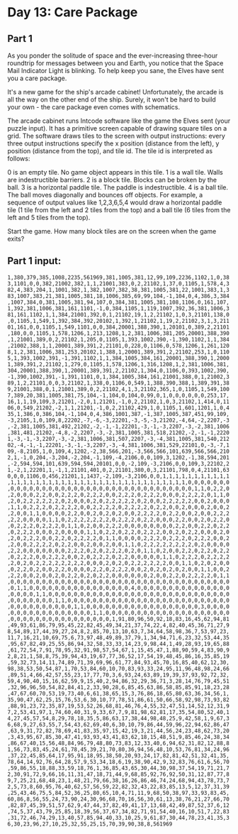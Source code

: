 # Day 13: Care Package 

## Part 1
As you ponder the solitude of space and the ever-increasing three-hour roundtrip for messages between you and Earth, you notice that the Space Mail Indicator Light is blinking. To help keep you sane, the Elves have sent you a care package.

It's a new game for the ship's arcade cabinet! Unfortunately, the arcade is all the way on the other end of the ship. Surely, it won't be hard to build your own - the care package even comes with schematics.

The arcade cabinet runs Intcode software like the game the Elves sent (your puzzle input). It has a primitive screen capable of drawing square tiles on a grid. The software draws tiles to the screen with output instructions: every three output instructions specify the x position (distance from the left), y position (distance from the top), and tile id. The tile id is interpreted as follows:

0 is an empty tile. No game object appears in this tile.
1 is a wall tile. Walls are indestructible barriers.
2 is a block tile. Blocks can be broken by the ball.
3 is a horizontal paddle tile. The paddle is indestructible.
4 is a ball tile. The ball moves diagonally and bounces off objects.
For example, a sequence of output values like 1,2,3,6,5,4 would draw a horizontal paddle tile (1 tile from the left and 2 tiles from the top) and a ball tile (6 tiles from the left and 5 tiles from the top).

Start the game. How many block tiles are on the screen when the game exits?

## Part 1 input: 
```1,380,379,385,1008,2235,561969,381,1005,381,12,99,109,2236,1102,1,0,383,1101,0,0,382,21002,382,1,1,21001,383,0,2,21102,1,37,0,1105,1,578,4,382,4,383,204,1,1001,382,1,382,1007,382,38,381,1005,381,22,1001,383,1,383,1007,383,21,381,1005,381,18,1006,385,69,99,104,-1,104,0,4,386,3,384,1007,384,0,381,1005,381,94,107,0,384,381,1005,381,108,1106,0,161,107,1,392,381,1006,381,161,1101,-1,0,384,1105,1,119,1007,392,36,381,1006,381,161,1102,1,1,384,21001,392,0,1,21102,19,1,2,21102,1,0,3,21101,138,0,0,1105,1,549,1,392,384,392,20102,1,392,1,21102,1,19,2,21102,3,1,3,21101,161,0,0,1105,1,549,1101,0,0,384,20001,388,390,1,20101,0,389,2,21101,180,0,0,1105,1,578,1206,1,213,1208,1,2,381,1006,381,205,20001,388,390,1,21001,389,0,2,21102,1,205,0,1105,1,393,1002,390,-1,390,1102,1,1,384,21002,388,1,1,20001,389,391,2,21101,0,228,0,1106,0,578,1206,1,261,1208,1,2,381,1006,381,253,20102,1,388,1,20001,389,391,2,21102,253,1,0,1105,1,393,1002,391,-1,391,1102,1,1,384,1005,384,161,20001,388,390,1,20001,389,391,2,21102,1,279,0,1105,1,578,1206,1,316,1208,1,2,381,1006,381,304,20001,388,390,1,20001,389,391,2,21102,1,304,0,1106,0,393,1002,390,-1,390,1002,391,-1,391,1101,0,1,384,1005,384,161,21001,388,0,1,21002,389,1,2,21101,0,0,3,21102,1,338,0,1106,0,549,1,388,390,388,1,389,391,389,21001,388,0,1,21001,389,0,2,21102,4,1,3,21102,365,1,0,1105,1,549,1007,389,20,381,1005,381,75,104,-1,104,0,104,0,99,0,1,0,0,0,0,0,0,253,17,16,1,1,19,109,3,21201,-2,0,1,21201,-1,0,2,21102,1,0,3,21102,1,414,0,1106,0,549,21202,-2,1,1,21201,-1,0,2,21102,429,1,0,1105,1,601,1201,1,0,435,1,386,0,386,104,-1,104,0,4,386,1001,387,-1,387,1005,387,451,99,109,-3,2105,1,0,109,8,22202,-7,-6,-3,22201,-3,-5,-3,21202,-4,64,-2,2207,-3,-2,381,1005,381,492,21202,-2,-1,-1,22201,-3,-1,-3,2207,-3,-2,381,1006,381,481,21202,-4,8,-2,2207,-3,-2,381,1005,381,518,21202,-2,-1,-1,22201,-3,-1,-3,2207,-3,-2,381,1006,381,507,2207,-3,-4,381,1005,381,540,21202,-4,-1,-1,22201,-3,-1,-3,2207,-3,-4,381,1006,381,529,22101,0,-3,-7,109,-8,2105,1,0,109,4,1202,-2,38,566,201,-3,566,566,101,639,566,566,2102,1,-1,0,204,-3,204,-2,204,-1,109,-4,2106,0,0,109,3,1202,-1,38,594,201,-2,594,594,101,639,594,594,20101,0,0,-2,109,-3,2106,0,0,109,3,22102,21,-2,1,22201,1,-1,1,21101,401,0,2,21101,380,0,3,21101,798,0,4,21101,630,0,0,1106,0,456,21201,1,1437,-2,109,-3,2106,0,0,1,1,1,1,1,1,1,1,1,1,1,1,1,1,1,1,1,1,1,1,1,1,1,1,1,1,1,1,1,1,1,1,1,1,1,1,1,1,1,0,0,0,0,0,0,0,0,0,0,0,0,0,0,0,0,0,0,0,0,0,0,0,0,0,0,0,0,0,0,0,0,0,0,0,0,1,1,0,2,2,0,2,0,0,0,2,2,0,0,2,2,2,0,2,2,2,0,0,2,2,2,0,2,2,2,0,0,0,2,2,2,2,0,1,1,0,2,0,2,2,2,2,2,2,0,2,0,0,0,2,0,2,2,2,2,2,0,2,0,0,2,2,2,2,2,0,0,2,0,0,0,1,1,0,2,2,2,0,2,2,2,2,0,0,2,2,2,2,0,2,2,2,2,0,2,2,0,0,2,0,0,0,2,0,0,2,2,0,0,1,1,0,0,0,0,2,2,0,0,2,0,2,0,2,0,0,2,2,2,2,0,2,2,0,0,2,0,0,2,2,2,2,2,0,0,0,0,1,1,0,2,2,2,2,2,2,2,0,2,2,2,0,2,2,0,0,0,2,2,0,0,2,0,2,2,0,0,2,2,2,0,2,2,2,0,1,1,0,2,0,0,2,2,2,0,0,0,0,0,0,0,0,2,2,0,0,2,2,0,2,2,0,2,2,2,0,0,0,2,0,0,0,0,1,1,0,2,2,0,2,2,0,2,2,2,0,0,2,0,2,2,0,0,0,2,0,2,0,2,2,2,0,0,2,2,0,2,2,2,2,0,1,1,0,0,0,0,2,2,2,0,2,2,2,0,2,2,2,0,0,2,2,0,0,2,2,2,2,0,2,2,0,0,2,0,0,2,0,0,1,1,0,2,2,2,2,2,2,2,2,0,2,0,0,0,0,2,2,0,0,0,0,0,0,0,2,2,2,0,2,0,2,2,2,0,2,0,1,1,0,2,0,0,2,2,0,2,2,0,2,2,0,2,2,2,0,0,2,2,2,0,0,2,0,2,2,2,0,2,2,0,0,0,0,0,1,1,0,2,2,2,0,2,2,2,2,2,0,2,0,2,2,2,2,2,2,2,2,0,0,0,2,0,2,0,2,2,2,2,2,2,0,0,1,1,0,2,0,2,0,0,0,2,2,0,2,0,0,2,2,0,0,0,0,2,2,0,2,2,2,0,0,2,0,2,0,2,0,2,0,0,1,1,0,0,2,2,2,0,0,2,0,0,2,0,2,2,0,2,0,2,2,0,0,0,0,0,0,2,0,0,2,2,0,2,2,2,2,0,1,1,0,0,0,0,0,0,0,0,0,0,0,0,0,0,0,0,0,0,0,0,0,0,0,0,0,0,0,0,0,0,0,0,0,0,0,0,1,1,0,0,0,0,0,0,0,0,0,0,0,0,0,0,0,0,4,0,0,0,0,0,0,0,0,0,0,0,0,0,0,0,0,0,0,0,1,1,0,0,0,0,0,0,0,0,0,0,0,0,0,0,0,0,0,0,0,0,0,0,0,0,0,0,0,0,0,0,0,0,0,0,0,0,1,1,0,0,0,0,0,0,0,0,0,0,0,0,0,0,0,0,0,0,0,0,0,0,0,0,0,0,0,0,0,0,0,0,0,0,0,0,1,1,0,0,0,0,0,0,0,0,0,0,0,0,0,0,0,0,0,0,3,0,0,0,0,0,0,0,0,0,0,0,0,0,0,0,0,0,1,1,0,0,0,0,0,0,0,0,0,0,0,0,0,0,0,0,0,0,0,0,0,0,0,0,0,0,0,0,0,0,0,0,0,0,0,0,1,91,80,96,50,92,18,83,16,45,62,94,81,49,93,61,86,79,95,45,22,82,45,49,34,21,37,74,22,4,82,40,45,36,71,27,98,54,89,17,44,39,27,24,8,2,85,70,13,10,63,7,34,64,58,98,36,7,53,97,23,11,7,16,21,10,69,75,6,73,97,48,49,89,37,79,1,34,94,71,6,23,32,53,44,35,95,67,82,49,25,55,86,94,32,58,33,33,14,23,9,98,44,1,49,28,93,19,65,88,61,72,54,7,91,78,95,32,91,98,57,54,67,1,15,45,47,1,88,90,59,4,83,90,92,8,21,1,58,8,75,39,94,43,19,67,77,36,52,17,54,19,48,45,86,16,35,85,19,59,32,73,14,11,74,89,71,39,69,96,61,77,84,93,45,70,16,85,40,62,12,30,98,38,53,50,54,87,1,70,53,84,60,10,70,83,93,33,24,95,11,96,48,98,24,66,89,51,4,66,42,57,55,23,17,77,70,3,6,93,24,63,89,19,39,37,93,92,72,32,59,4,90,40,15,16,62,59,9,15,40,2,94,86,32,29,36,71,3,28,14,76,79,45,51,32,96,96,50,54,82,84,41,2,33,90,28,6,85,45,63,86,58,85,85,91,18,23,28,47,67,60,70,53,19,73,40,6,61,38,65,15,3,76,86,18,65,80,63,36,34,56,1,35,90,47,62,25,15,76,53,6,30,10,77,78,51,86,61,50,66,58,92,98,73,93,82,88,91,23,72,35,87,19,53,52,26,68,81,46,76,4,55,32,47,51,14,52,12,31,97,2,53,41,97,1,74,60,40,31,9,33,67,7,9,81,98,62,81,17,35,54,80,52,40,14,27,45,57,54,8,29,78,18,35,5,86,63,17,38,44,98,48,25,9,42,58,1,9,67,36,68,9,27,63,55,7,54,43,62,69,40,6,30,10,79,86,44,59,96,22,94,62,86,47,63,9,31,72,82,78,69,41,83,35,97,15,42,19,3,21,44,56,24,23,48,62,73,20,3,43,95,67,85,30,47,41,93,93,43,41,83,62,18,15,48,51,9,85,46,24,38,34,86,67,40,15,56,48,84,96,79,48,80,73,83,12,33,40,6,94,62,31,82,12,88,81,56,73,83,45,24,61,78,45,39,21,70,80,36,94,56,48,10,53,76,81,34,24,96,37,22,45,85,64,17,95,91,18,95,38,50,20,93,24,17,82,81,42,51,32,41,35,78,64,14,92,76,64,28,57,9,53,34,18,6,19,38,90,42,9,32,83,76,61,6,56,70,59,86,55,18,88,33,59,18,76,1,36,85,43,65,30,44,30,98,37,54,19,71,21,72,30,91,72,9,66,16,11,31,47,18,71,44,9,68,85,92,76,92,50,31,12,87,77,89,7,25,21,68,48,23,1,48,21,79,66,38,16,26,86,46,74,24,68,94,43,78,73,72,5,73,8,60,95,76,40,62,57,56,59,22,82,32,43,22,83,85,13,5,12,37,31,39,25,43,46,75,5,84,52,36,25,80,65,10,4,71,11,9,68,50,38,97,33,93,83,45,60,86,8,56,55,24,73,90,24,30,96,68,70,16,56,30,61,13,38,76,21,27,66,70,82,87,45,39,51,57,62,9,47,44,37,82,49,41,17,13,68,42,49,87,52,37,6,12,74,5,37,43,79,25,85,18,39,56,37,67,34,82,71,91,54,40,16,10,51,7,22,83,31,72,46,74,29,13,40,57,85,94,40,33,10,25,9,61,87,30,44,78,23,41,35,36,30,23,96,27,10,25,32,55,25,15,70,39,90,38,8,561969```
